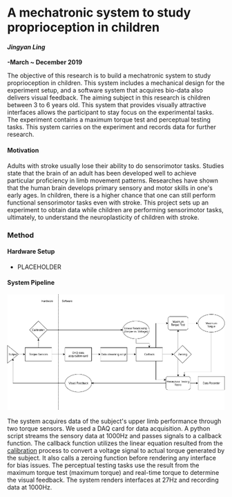 # A mechatronic system to study proprioception in children

#### _Jingyan Ling_
**-March ~ December 2019**

The objective of this research is to build a mechatronic system to study proprioception in children. This system includes a mechanical design for the experiment setup, and a software system that acquires bio-data also delivers visual feedback. The aiming subject in this research is children between 3 to 6 years old. This system that provides visually attractive interfaces allows the participant to stay focus on the experimental tasks. The experiment contains a maximum torque test and perceptual testing tasks. This system carries on the experiment and records data for further research.

#### Motivation

Adults with stroke usually lose their ability to do sensorimotor tasks. Studies state that the brain of an adult has been developed well to achieve particular proficiency in limb movement patterns. Researches have shown that the human brain develops primary sensory and motor skills in one's early ages. In children, there is a higher chance that one can still perform functional sensorimotor tasks even with stroke. This project sets up an experiment to obtain data while children are performing sensorimotor tasks, ultimately, to understand the neuroplasticity of children with stroke.

### Method

#### Hardware Setup

- PLACEHOLDER

#### System Pipeline

<img src="journal_media/visual_pipeline.png" width="850">

The system acquires data of the subject's upper limb performance through two torque sensors. We used a DAQ card for data acquisition. A python script streams the sensory data at 1000Hz and passes signals to a callback function. The callback function utilizes the linear equation resulted from the [calibration](calibration/README.md) process to convert a voltage signal to actual torque generated by the subject. It also calls a zeroing function before rendering any interface for bias issues. The perceptual testing tasks use the result from the maximum torque test (maximum torque) and real-time torque to determine the visual feedback. The system renders interfaces at 27Hz and recording data at 1000Hz. 